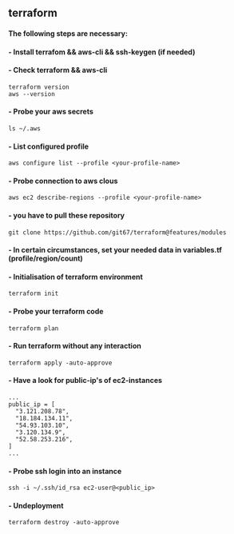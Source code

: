## terraform

#### The following steps are necessary:
#### - Install terrafom && aws-cli && ssh-keygen (if needed)
#### - Check terraform && aws-cli

```
terraform version
aws --version

```

#### - Probe your aws secrets
```
ls ~/.aws
```

#### - List configured profile
```
aws configure list --profile <your-profile-name>

```

#### - Probe connection to aws clous
```
aws ec2 describe-regions --profile <your-profile-name>
```

#### - you have to pull these repository
```
git clone https://github.com/git67/terraform@features/modules
```

#### - In certain circumstances, set your needed data in variables.tf (profile/region/count)
#### - Initialisation of terraform environment
```
terraform init
```

#### - Probe your terraform code
```
terraform plan
```

#### - Run terraform without any interaction
```
terraform apply -auto-approve
```

#### - Have a look for public-ip's of ec2-instances
```
...
public_ip = [
  "3.121.208.78",
  "18.184.134.11",
  "54.93.103.10",
  "3.120.134.9",
  "52.58.253.216",
]
...
```

#### - Probe ssh login into an instance
```
ssh -i ~/.ssh/id_rsa ec2-user@<public_ip>
```


#### - Undeployment
```
terraform destroy -auto-approve
```

